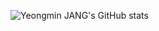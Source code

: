 ![Yeongmin JANG's GitHub stats](https://github-readme-stats.vercel.app/api?username=black4305&show_icons=true&theme=radical)
